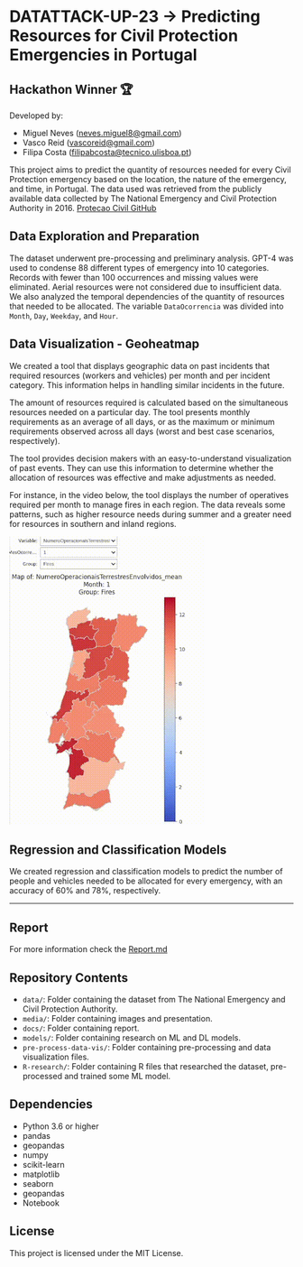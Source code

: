 # DATATTACK-UP-23 -> Predicting Resources for Civil Protection Emergencies in Portugal
## Hackathon Winner 🏆

Developed by:

- Miguel Neves (neves.miguel8@gmail.com)
- Vasco Reid (vascoreid@gmail.com)
- Filipa Costa (filipabcosta@tecnico.ulisboa.pt)

This project aims to predict the quantity of resources needed for every Civil Protection emergency based on the location, the nature of the emergency, and time, in Portugal. The data used was retrieved from the publicly available data collected by The National Emergency and Civil Protection Authority in 2016. [Protecao Civil GitHub](https://github.com/centraldedados/protecao_civil)

## Data Exploration and Preparation

The dataset underwent pre-processing and preliminary analysis. GPT-4 was used to condense 88 different types of emergency into 10 categories. Records with fewer than 100 occurrences and missing values were eliminated. Aerial resources were not considered due to insufficient data. We also analyzed the temporal dependencies of the quantity of resources that needed to be allocated. The variable `DataOcorrencia` was divided into `Month`, `Day`, `Weekday`, and `Hour`.

## Data Visualization - Geoheatmap

We created a tool that displays geographic data on past incidents that required resources (workers and vehicles) per month and per incident category. This information helps in handling similar incidents in the future.

The amount of resources required is calculated based on the simultaneous resources needed on a particular day. The tool presents monthly requirements as an average of all days, or as the maximum or minimum requirements observed across all days (worst and best case scenarios, respectively).

The tool provides decision makers with an easy-to-understand visualization of past events. They can use this information to determine whether the allocation of resources was effective and make adjustments as needed.

For instance, in the video below, the tool displays the number of operatives required per month to manage fires in each region. The data reveals some patterns, such as higher resource needs during summer and a greater need for resources in southern and inland regions.

![Alt Text](media/geoheatmap_cropped.gif)

## Regression and Classification Models

We created regression and classification models to predict the number of people and vehicles needed to be allocated for every emergency, with an accuracy of 60% and 78%, respectively.

---

## Report

For more information check the [Report.md](docs/Report.pdf)


## Repository Contents

- `data/`: Folder containing the dataset from The National Emergency and Civil Protection Authority.
- `media/`: Folder containing images and presentation.
- `docs/`: Folder containing report.
- `models/`: Folder containing research on ML and DL models.
- `pre-process-data-vis/`: Folder containing pre-processing and data visualization files.
- `R-research/`: Folder containing R files that researched the dataset, pre-processed and trained some ML model.


## Dependencies

- Python 3.6 or higher
- pandas
- geopandas
- numpy
- scikit-learn
- matplotlib
- seaborn
- geopandas
- Notebook

## License

This project is licensed under the MIT License.
